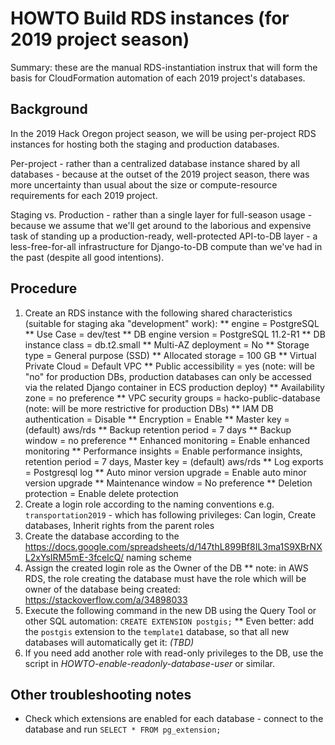 # HOWTO Build RDS instances (for 2019 project season)

Summary: these are the manual RDS-instantiation instrux that will form the basis for CloudFormation automation of each 2019 project's databases.

## Background

In the 2019 Hack Oregon project season, we will be using per-project RDS instances for hosting both the staging and production databases.

Per-project - rather than a centralized database instance shared by all databases - because at the outset of the 2019 project season, there was more uncertainty than usual about the size or compute-resource requirements for each 2019 project.

Staging vs. Production - rather than a single layer for full-season usage - because we assume that we'll get around to the laborious and expensive task of standing up a production-ready, well-protected API-to-DB layer - a less-free-for-all infrastructure for Django-to-DB compute than we've had in the past (despite all good intentions).

## Procedure

1. Create an RDS instance with the following shared characteristics (suitable for staging aka "development" work):
** engine = PostgreSQL
** Use Case = dev/test
** DB engine version = PostgreSQL 11.2-R1
** DB instance class = db.t2.small
** Multi-AZ deployment = No
** Storage type = General purpose (SSD)
** Allocated storage = 100 GB
** Virtual Private Cloud = Default VPC
** Public accessibility = yes (note: will be "no" for production DBs, production databases can only be accessed via the related Django container in ECS production deploy)
** Availability zone = no preference
** VPC security groups = hacko-public-database (note: will be more restrictive for production DBs)
** IAM DB authentication = Disable
** Encryption = Enable
** Master key = (default) aws/rds
** Backup retention period = 7 days
** Backup window = no preference
** Enhanced monitoring = Enable enhanced monitoring
** Performance insights = Enable performance insights, retention period = 7 days, Master key = (default) aws/rds
** Log exports = Postgresql log
** Auto minor version upgrade = Enable auto minor version upgrade
** Maintenance window = No preference
** Deletion protection = Enable delete protection
2. Create a login role according to the naming conventions e.g. `transportation2019` - which has following privileges:  Can login, Create databases, Inherit rights from the parent roles
3. Create the database according to the https://docs.google.com/spreadsheets/d/147thL899Bf8IL3ma1S9XBrNXL2xYsIRM5mE-3fceIcQ/ naming scheme
4. Assign the created login role as the Owner of the DB
** note: in AWS RDS, the role creating the database must have the role which will be owner of the database being created: https://stackoverflow.com/a/34898033
5. Execute the following command in the new DB using the Query Tool or other SQL automation:
`CREATE EXTENSION postgis;`
** Even better: add the `postgis` extension to the `template1` database, so that all new databases will automatically get it: _(TBD)_
6. If you need add another role with read-only privileges to the DB, use the script in *HOWTO-enable-readonly-database-user* or similar.

## Other troubleshooting notes

- Check which extensions are enabled for each database - connect to the database and run `SELECT * FROM pg_extension;`
